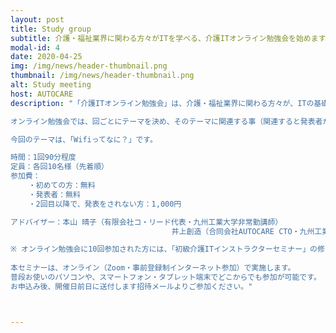 ```yaml
---
layout: post
title: Study group
subtitle: 介護・福祉業界に関わる方々がITを学べる、介護ITオンライン勉強会を始めます。
modal-id: 4
date: 2020-04-25
img: /img/news/header-thumbnail.png
thumbnail: /img/news/header-thumbnail.png
alt: Study meeting
host: AUTOCARE
description: "「介護ITオンライン勉強会」は、介護・福祉業界に関わる方々が、ITの基礎からIT機器運用ノウハウまで学べる勉強会です！

オンライン勉強会では、回ごとにテーマを決め、そのテーマに関連する事（関連すると発表者が思えばどんな内容でも結構です！）について事前に調べて、スライドを準備いただき、10分程度の発表をしていただきます。それに対して聴講者からの質問やコメントを受け付けます。

今回のテーマは、「Wifiってなに？」です。

時間：1回90分程度
定員：各回10名様（先着順）
参加費：
    ・初めての方：無料
    ・発表者：無料
    ・2回目以降で、発表をされない方：1,000円

アドバイザー：本山 晴子（有限会社コ・リード代表・九州工業大学非常勤講師）
                                    井上創造（合同会社AUTOCARE CTO・九州工業大学）

※ オンライン勉強会に10回参加された方には、「初級介護ITインストラクターセミナー」の修了を認定いたします。
　
本セミナーは、オンライン（Zoom・事前登録制インターネット参加）で実施します。
普段お使いのパソコンや、スマートフォン・タブレット端末でどこからでも参加が可能です。
お申込み後、開催日前日に送付します招待メールよりご参加ください。"



---
```

